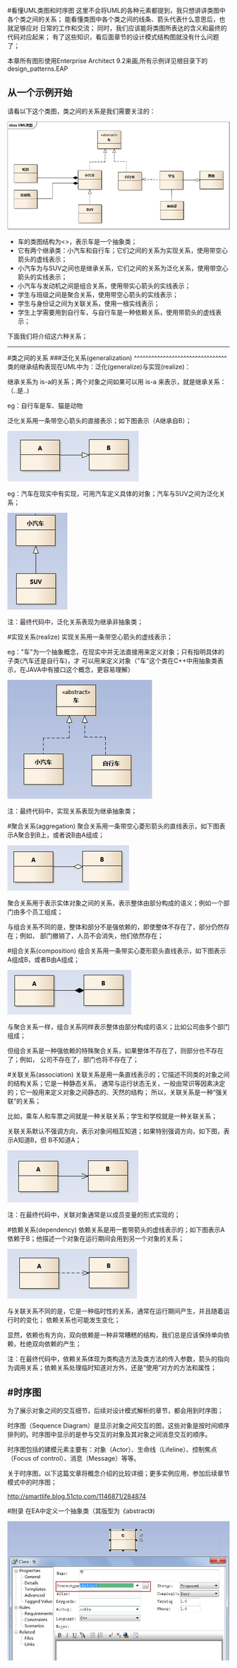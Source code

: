 
#看懂UML类图和时序图
这里不会将UML的各种元素都提到，我只想讲讲类图中各个类之间的关系；
能看懂类图中各个类之间的线条、箭头代表什么意思后，也就足够应对
日常的工作和交流；
同时，我们应该能将类图所表达的含义和最终的代码对应起来；
有了这些知识，看后面章节的设计模式结构图就没有什么问题了；

本章所有图形使用Enterprise Architect 9.2来画,所有示例详见根目录下的design_patterns.EAP

从一个示例开始
--------------------

请看以下这个类图，类之间的关系是我们需要关注的：

![](_static/uml_class_struct.jpg)

- 车的类图结构为<<abstract>>，表示车是一个抽象类；
- 它有两个继承类：小汽车和自行车；它们之间的关系为实现关系，使用带空心箭头的虚线表示；
- 小汽车为与SUV之间也是继承关系，它们之间的关系为泛化关系，使用带空心箭头的实线表示；
- 小汽车与发动机之间是组合关系，使用带实心箭头的实线表示；
- 学生与班级之间是聚合关系，使用带空心箭头的实线表示；
- 学生与身份证之间为关联关系，使用一根实线表示；
- 学生上学需要用到自行车，与自行车是一种依赖关系，使用带箭头的虚线表示；

下面我们将介绍这六种关系；


---

#类之间的关系
###泛化关系(generalization)
^^^^^^^^^^^^^^^^^^^^^^^^^^^^^^^^
类的继承结构表现在UML中为：泛化(generalize)与实现(realize)：

继承关系为 is-a的关系；两个对象之间如果可以用 is-a 来表示，就是继承关系：（..是..)

eg：自行车是车、猫是动物

泛化关系用一条带空心箭头的直接表示；如下图表示（A继承自B）；

![](_static/uml_generalization.jpg)

eg：汽车在现实中有实现，可用汽车定义具体的对象；汽车与SUV之间为泛化关系；

![](_static/uml_generalize.jpg)

注：最终代码中，泛化关系表现为继承非抽象类；

#实现关系(realize)
实现关系用一条带空心箭头的虚线表示；

eg："车"为一个抽象概念，在现实中并无法直接用来定义对象；只有指明具体的子类(汽车还是自行车)，才
可以用来定义对象（"车"这个类在C++中用抽象类表示，在JAVA中有接口这个概念，更容易理解）

![](_static/uml_realize.jpg)

注：最终代码中，实现关系表现为继承抽象类；

#聚合关系(aggregation)
聚合关系用一条带空心菱形箭头的直线表示，如下图表示A聚合到B上，或者说B由A组成；

![](_static/uml_aggregation.jpg)

聚合关系用于表示实体对象之间的关系，表示整体由部分构成的语义；例如一个部门由多个员工组成；

与组合关系不同的是，整体和部分不是强依赖的，即使整体不存在了，部分仍然存在；例如，
部门撤销了，人员不会消失，他们依然存在；

#组合关系(composition)
组合关系用一条带实心菱形箭头直线表示，如下图表示A组成B，或者B由A组成；

![](_static/uml_composition.jpg)

与聚合关系一样，组合关系同样表示整体由部分构成的语义；比如公司由多个部门组成；

但组合关系是一种强依赖的特殊聚合关系，如果整体不存在了，则部分也不存在了；例如，
公司不存在了，部门也将不存在了；

#关联关系(association)
关联关系是用一条直线表示的；它描述不同类的对象之间的结构关系；它是一种静态关系，
通常与运行状态无关，一般由常识等因素决定的；它一般用来定义对象之间静态的、天然的结构；
所以，关联关系是一种“强关联”的关系；

比如，乘车人和车票之间就是一种关联关系；学生和学校就是一种关联关系；

关联关系默认不强调方向，表示对象间相互知道；如果特别强调方向，如下图，表示A知道B，但
B不知道A；

![](_static/uml_association.jpg)

注：在最终代码中，关联对象通常是以成员变量的形式实现的；

#依赖关系(dependency)
依赖关系是用一套带箭头的虚线表示的；如下图表示A依赖于B；他描述一个对象在运行期间会用到另一个对象的关系；


![](_static/uml_dependency.jpg)

与关联关系不同的是，它是一种临时性的关系，通常在运行期间产生，并且随着运行时的变化；
依赖关系也可能发生变化；

显然，依赖也有方向，双向依赖是一种非常糟糕的结构，我们总是应该保持单向依赖，杜绝双向依赖的产生；

注：在最终代码中，依赖关系体现为类构造方法及类方法的传入参数，箭头的指向为调用关系；依赖关系处理临时知道对方外，还是“使用”对方的方法和属性；

#时序图
--------------------
为了展示对象之间的交互细节，后续对设计模式解析的章节，都会用到时序图；

时序图（Sequence Diagram）是显示对象之间交互的图，这些对象是按时间顺序排列的。时序图中显示的是参与交互的对象及其对象之间消息交互的顺序。

时序图包括的建模元素主要有：对象（Actor）、生命线（Lifeline）、控制焦点（Focus of control）、消息（Message）等等。

关于时序图，以下这篇文章将概念介绍的比较详细；更多实例应用，参加后续章节模式中的时序图；

http://smartlife.blog.51cto.com/1146871/284874


#附录
在EA中定义一个抽象类（其版型为《abstract》)


![](_static/uml_AbatractClass.jpg)
